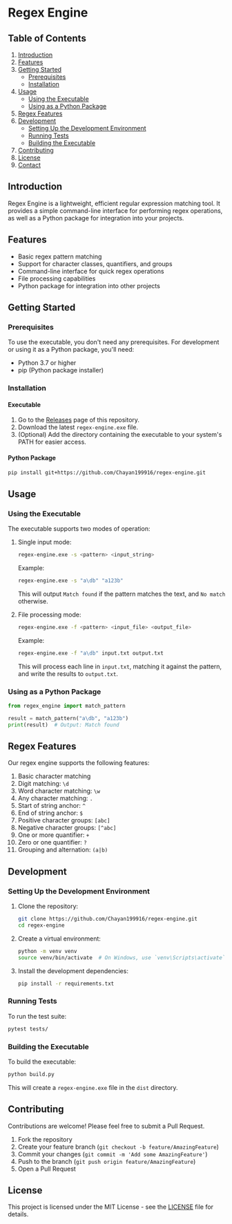 # Regex Engine

## Table of Contents

1. [Introduction](#introduction)
2. [Features](#features)
3. [Getting Started](#getting-started)
   - [Prerequisites](#prerequisites)
   - [Installation](#installation)
4. [Usage](#usage)
   - [Using the Executable](#using-the-executable)
   - [Using as a Python Package](#using-as-a-python-package)
5. [Regex Features](#regex-features)
6. [Development](#development)
   - [Setting Up the Development Environment](#setting-up-the-development-environment)
   - [Running Tests](#running-tests)
   - [Building the Executable](#building-the-executable)
7. [Contributing](#contributing)
8. [License](#license)
9. [Contact](#contact)

## Introduction

Regex Engine is a lightweight, efficient regular expression matching tool. It provides a simple command-line interface for performing regex operations, as well as a Python package for integration into your projects.

## Features

- Basic regex pattern matching
- Support for character classes, quantifiers, and groups
- Command-line interface for quick regex operations
- File processing capabilities
- Python package for integration into other projects

## Getting Started

### Prerequisites

To use the executable, you don't need any prerequisites. For development or using it as a Python package, you'll need:

- Python 3.7 or higher
- pip (Python package installer)

### Installation

#### Executable

1. Go to the [Releases](https://github.com/Chayan199916/regex-engine/releases/) page of this repository.
2. Download the latest `regex-engine.exe` file.
3. (Optional) Add the directory containing the executable to your system's PATH for easier access.

#### Python Package

```bash
pip install git+https://github.com/Chayan199916/regex-engine.git
```

## Usage

### Using the Executable

The executable supports two modes of operation:

1. Single input mode:

   ```bash
   regex-engine.exe -s <pattern> <input_string>
   ```

   Example:

   ```bash
   regex-engine.exe -s "a\db" "a123b"
   ```

   This will output `Match found` if the pattern matches the text, and `No match` otherwise.

2. File processing mode:

   ```bash
   regex-engine.exe -f <pattern> <input_file> <output_file>
   ```

   Example:

   ```bash
   regex-engine.exe -f "a\db" input.txt output.txt
   ```

   This will process each line in `input.txt`, matching it against the pattern, and write the results to `output.txt`.

### Using as a Python Package

```python
from regex_engine import match_pattern

result = match_pattern("a\db", "a123b")
print(result)  # Output: Match found
```

## Regex Features

Our regex engine supports the following features:

1. Basic character matching
2. Digit matching: `\d`
3. Word character matching: `\w`
4. Any character matching: `.`
5. Start of string anchor: `^`
6. End of string anchor: `$`
7. Positive character groups: `[abc]`
8. Negative character groups: `[^abc]`
9. One or more quantifier: `+`
10. Zero or one quantifier: `?`
11. Grouping and alternation: `(a|b)`

## Development

### Setting Up the Development Environment

1. Clone the repository:

   ```bash
   git clone https://github.com/Chayan199916/regex-engine.git
   cd regex-engine
   ```

2. Create a virtual environment:

   ```bash
   python -m venv venv
   source venv/bin/activate  # On Windows, use `venv\Scripts\activate`
   ```

3. Install the development dependencies:
   ```bash
   pip install -r requirements.txt
   ```

### Running Tests

To run the test suite:

```bash
pytest tests/
```

### Building the Executable

To build the executable:

```bash
python build.py
```

This will create a `regex-engine.exe` file in the `dist` directory.

## Contributing

Contributions are welcome! Please feel free to submit a Pull Request.

1. Fork the repository
2. Create your feature branch (`git checkout -b feature/AmazingFeature`)
3. Commit your changes (`git commit -m 'Add some AmazingFeature'`)
4. Push to the branch (`git push origin feature/AmazingFeature`)
5. Open a Pull Request

## License

This project is licensed under the MIT License - see the [LICENSE](LICENSE.txt) file for details.
